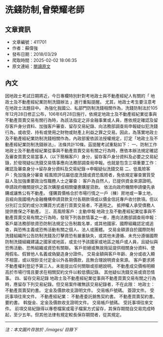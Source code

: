 # 洗錢防制,曾榮耀老師

## 文章資訊
- 文章編號：411701
- 作者：蘇偉強
- 發布日期：2018/03/29
- 爬取時間：2025-02-02 18:06:35
- 原文連結：[閱讀原文](https://real-estate.get.com.tw/Columns/detail.aspx?no=411701)

## 內文
因地政士考試日期將近，今日專欄特別針對考地政士與不動產經紀人有關的「
地政士及不動產經紀業防制洗錢辦法
」進行重點提醒。
尤其，地政士考生要注意考在地政士法題目中。
為強化我國公、私部門防制洗錢相關作為，洗錢防制法於105年12月28日修正公布，106年6月28日施行，依規定地政士及不動產經紀業從事與不動產買賣交易有關行為時，為該法指定之非金融事業或人員，應依規定確認及留存客戶身分資料、加強客戶審查、留存交易紀錄、向法務部調查局申報疑似犯洗錢行為，或收受、持有或使用之財物或財產上利益之罪之交易。因此，為落實地政士及不動產經紀業防制洗錢相關作為，內政部爰依該法授權規定，訂定「地政士及不動產經紀業防制洗錢辦法」，法條共計10條。茲提醒考試重點如下：
一、防制工作
地政士及不動產經紀業從事與不動產買賣交易有關之行為時，應依本辦法規定確認及審查買賣交易當事人（以下簡稱客戶）身分，留存客戶身分資料及必要之交易紀錄，於發現疑似洗錢交易情事應向法務部調查局申報。也就是包含三項重要工作：
確認及審查身分→留存身分資料及交易紀錄→申報疑似洗錢交易
二、低風險客戶：免加強身分審查
經風險評估屬低度洗錢或資恐風險者，免依規定審查實質受益人及加強重要政治性職務人士之審查：
客戶為自然人，已提供資金來源證明。
申請政府機關提供之首次購屋或相關優惠購屋貸款。
依法向政府機關申請優先承購或讓售公有不動產。
僅購買價格合於市場行情之一戶（棟）房地或一筆土地，且經向我國境內金融機構申請貸款支付各期款項或以價金信託專戶收付款項。但以分別訂立契約或分次購買方式進行買賣交易者，不適用之。
抵押權人承受債務人提供擔保之不動產。
三、高風險客戶：主動申報
地政士及不動產經紀業從事與不動產買賣交易有關之行為時，發現下列各款情事之一者，應向法務部調查局申報：
客戶屬法務部依資恐防制法規定公告制裁名單，或其他國家、國際組織認定或追查，與恐怖主義或恐怖活動有關之個人、法人或團體。
交易金額源自於國際防制洗錢組織所公告防制洗錢及打擊資恐有嚴重缺失，或其他未遵循、未充分遵循國際防制洗錢組織建議之國家或地區，或支付予該國家或地區之帳戶或人員，且疑似與恐怖活動、恐怖組織或資恐有關聯。
客戶拒絕或無故拖延提供相關身分資料、使用假名、假冒他人名義或偽變造身分證件。
交易金額與客戶年齡、身分或收入顯不相當，或以現鈔支付定金以外各期價款，且無合理說明資金來源。
客戶要求將不動產權利登記予第三人，未能提出任何關聯或拒絕說明。
不動產成交價格明顯高於市場行情且要求在相關契約文件以較低價記錄。
其他疑似洗錢交易或資恐情事。
四、留存交易記錄
地政士及不動產經紀業從事與不動產買賣交易有關之行為時，應留存下列交易紀錄。但交易案件確無該交易紀錄者，不在此限：
地政士：
不動產買賣契約書。
定金及價款收支證明文件。
交易帳戶號碼。
簽證文件。
受託事項往來文件。
不動產經紀業：
不動產委託銷售契約書。
不動產買賣契約書。
要約書。
斡旋金、定金及價款收支證明文件。
交易帳戶號碼。
受託事項往來文件。
前項交易紀錄得以專卷檔案或電子檔案方式留存，其保存期間自交易完成時起，至少五年。但其他法律有規定較長保存期間者，從其規定。

---
*注：本文圖片存放於 ./images/ 目錄下*
